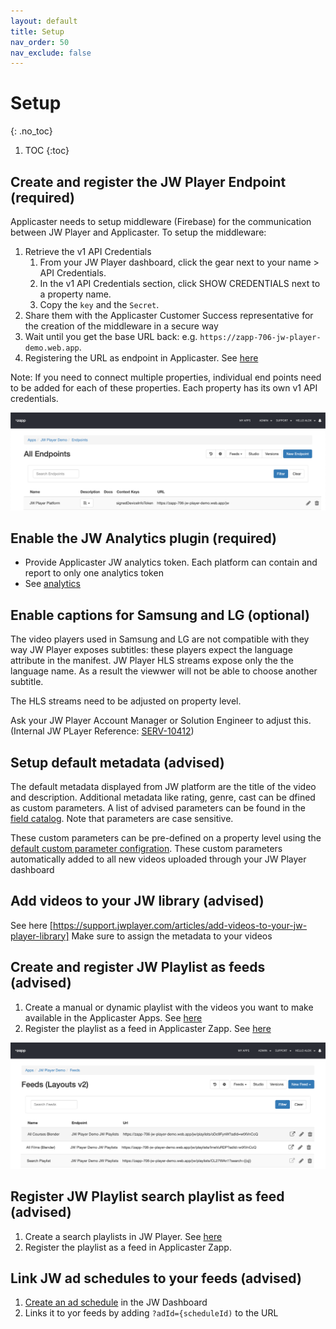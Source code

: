 ```yaml
---
layout: default
title: Setup
nav_order: 50
nav_exclude: false
---
```


# Setup
{: .no_toc}

1. TOC
{:toc}


## Create and register the JW Player Endpoint (required)
Applicaster needs to setup middleware (Firebase) for the communication between JW Player and Applicaster.  To setup the middleware: 
1. Retrieve the v1 API Credentials
   1. From your JW Player dashboard, click the gear next to your name > API Credentials.
   2. In the v1 API Credentials section, click SHOW CREDENTIALS next to a property name.
   3. Copy the `key` and the `Secret`.
2. Share them with the Applicaster Customer Success representative for the creation of the middleware in a secure way
3. Wait until you get the base URL back: e.g. `https://zapp-706-jw-player-demo.web.app`. 
4. Registering the URL as endpoint in Applicaster. See [here](https://docs.applicaster.com/integrations/jw-endpoints)

Note: If you need to connect multiple properties, individual end points need to be added for each of these properties. Each property has its own v1 API credentials. 

<img src="./img/jw-endpoint.png" width="1024">

## Enable the JW Analytics plugin (required)
- Provide Applicaster JW analytics token. Each platform can contain and report to only one analytics token
- See [analytics](https://marcovandeveen.github.io/jwp-applicaster-docs/analytics.html)

## Enable captions for Samsung and LG (optional) 
The video players used in Samsung and LG are not compatible with they way JW Player exposes subtitles: these players expect the language attribute in the manifest. JW Player HLS streams expose only the the language name. As a result the viewwer will not be able to choose another subtitle.

The HLS streams need to be adjusted on property level. 

Ask your JW Player Account Manager or Solution Engineer to adjust this. (Internal JW PLayer Reference: [SERV-10412](https://jwplayer.atlassian.net/browse/SERV-10412))

## Setup default metadata (advised)
The default metadata displayed from JW platform are the title of the video and description. Additional metadata like rating, genre, cast can be dfined as custom parameters.  A list of advised parameters can be found in the [field catalog](https://marcovandeveen.github.io/jwp-applicaster-docs/reference/field-catalog.html). Note that parameters are case sensitive.

These custom parameters can be pre-defined on a property level using the [default custom parameter configration](https://support.jwplayer.com/articles/manage-default-custom-parameters). These custom parameters automatically added to all new videos uploaded through your JW Player dashboard

## Add videos to your JW library (advised)
See here [https://support.jwplayer.com/articles/add-videos-to-your-jw-player-library]
Make sure to assign the metadata to your videos

## Create and register JW Playlist as feeds (advised)
1. Create a manual or dynamic playlist with the videos you want to make available in the Applicaster Apps. See [here](https://support.jwplayer.com/articles/create-a-playlist)
2. Register the playlist as a feed in Applicaster Zapp. See [here](https://docs.applicaster.com/integrations/jw-endpoints)
<img src="./img/feeds.png" width="1024">

## Register JW Playlist search playlist as feed (advised)
1. Create a search playlists in JW Player. See [here](https://support.jwplayer.com/articles/create-a-playlist)
2. Register the playlist as a feed in Applicaster Zapp. 

## Link JW ad schedules to your feeds (advised)
1. [Create an ad schedule](https://support.jwplayer.com/articles/how-to-schedule-ad-breaks) in the JW Dashboard
2. Links it to yor feeds by adding `?adId={scheduleId)` to the URL 


<!-- pending:
- JW Watchlist ID - to lookup favorites and continue watching

Where can I learn how the app UI structure is built in front end:
Quick Brick app structure | Applicaster Docs 

https://docs.applicaster.com/using-zapp/qb-app-structure/
--> 
